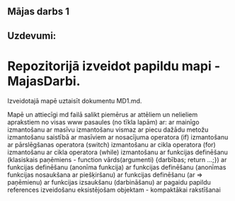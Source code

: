 ## Mājas darbs 1
## Uzdevumi:
# Repozitorijā izveidot papildu mapi - MajasDarbi.

Izveidotajā mapē uztaisīt dokumentu MD1.md.

Mapē un attiecīgi md failā salikt piemērus ar attēliem un nelieliem aprakstiem no visas www pasaules (no tīkla lapām) ar:
ar mainīgo izmantošanu
ar masīvu izmantošanu
vismaz ar piecu dažādu metožu izmantošanu saistībā ar masīviem
ar nosacījuma operatora (if) izmantošanu
ar pārslēgšanas operatora (switch) izmantošanu
ar cikla operatora (for) izmantošanu
ar cikla operatora (while) izmantošanu
ar funkcijas definēšanu (klasiskais paņēmiens - function vārds(argumenti) {darbības; return ...;})
ar funkcijas definēšanu (anonīma funkcija)
ar funkcijas definēšanu (anonīmas funkcijas nosaukšana ar piešķiršanu)
ar funkcijas definēšanu (ar => paņēmienu)
ar funkcijas izsaukšanu (darbināšanu)
ar pagaidu papildu references izveidošanu eksistējošam objektam - kompaktākai rakstīšanai
